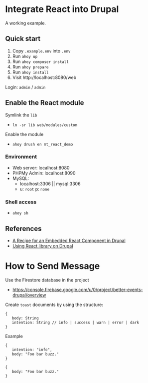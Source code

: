 # Integrate React into Drupal
A working example.

## Quick start
1. Copy `.example.env` into `.env` 
2. Run `ahoy up` 
3. Run `ahoy composer install` 
4. Run `ahoy prepare` 
4. Run `ahoy install` 
5. Visit http://localhost:8080/web

Login: `admin` / `admin` 

## Enable the React module
Symlink the `lib`
- `ln -sr lib web/modules/custom`

Enable the module
- `ahoy drush en mt_react_demo`

### Environment
- Web server: localhost:8080
- PHPMy Admin: localhost:8090
- MySQL: 
    - localhost:3306 || mysql:3306
    - u: `root` p: `none` 

### Shell access
- `ahoy sh`


## References
- [A Recipe for an Embedded React Component in Drupal](https://www.mediacurrent.com/blog/recipe-embedded-react-component-drupal/)
- [Using React library on Drupal](https://www.appnovation.com/blog/using-react-library-drupal)


# How to Send Message
Use the Firestore database in the project
- https://console.firebase.google.com/u/0/project/better-events-drupal/overview

Create `toast` documents by using the structure:
```
{
   body: String
   intention: String // info | success | warn | error | dark
}
```

Example
```
{
   intention: "info",
   body: "Foo bar buzz."
}
```
```
{
   body: "Foo bar buzz."
}
```


